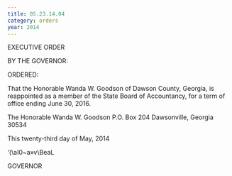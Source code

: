 ```yaml
---
title: 05.23.14.04
category: orders
year: 2014
---
```

 

EXECUTIVE ORDER

BY THE GOVERNOR:

ORDERED:

That the Honorable Wanda W. Goodson of Dawson County,
Georgia, is reappointed as a member of the State Board of
Accountancy, for a term of office ending June 30, 2016.

The Honorable Wanda W. Goodson
P.O. Box 204
Dawsonville, Georgia 30534

This twenty-third day of May, 2014

‘(\aI0~a»v\BeaL

GOVERNOR

